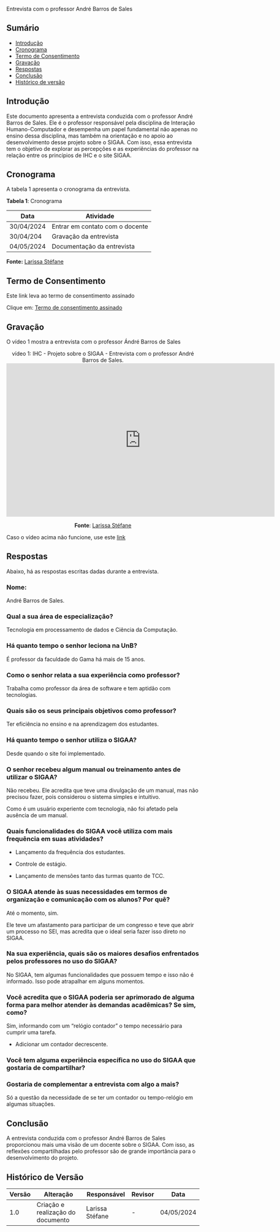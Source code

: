  Entrevista com o professor André Barros de Sales

## Sumário
* [Introdução](#Introdução)
* [Cronograma](#Cronograma)
* [Termo de Consentimento](#Termo-de-Consentimento)
* [Gravação](#Gravação)
* [Respostas](#Respostas)
* [Conclusão](#Conclusão)
* [Histórico de versão](#Histórico-de-versão)


## Introdução

Este documento apresenta a entrevista conduzida com o professor André Barros de Sales. Ele é o professor responsável pela disciplina de Interação Humano-Computador e desempenha um papel fundamental não apenas no ensino dessa disciplina, mas também na orientação e no apoio ao desenvolvimento desse projeto sobre o SIGAA. Com isso, essa entrevista tem o objetivo de explorar as percepções e as experiências do professor na relação entre os princípios de IHC e o site SIGAA.

## Cronograma


A tabela 1 apresenta o cronograma da entrevista.

  
**Tabela 1**: Cronograma

| Data | Atividade |
| - | - |
|30/04/2024 | Entrar em contato com o docente |
|30/04/204 | Gravação da entrevista |
| 04/05/2024 | Documentação da entrevista |

**Fonte:** [Larissa Stéfane](https://github.com/SkywalkerSupreme)

## Termo de Consentimento

Este link leva ao termo de consentimento assinado 

Clique em: [Termo de consentimento assinado](PerfilUsuario/Professores/Entrevistas/Termos/AndreSales.md) 


## Gravação

O vídeo 1 mostra a entrevista com o professor Ándré Barros de Sales


<center> 
vídeo 1: IHC - Projeto sobre o SIGAA - Entrevista com o professor André Barros de Sales. 

  <iframe width="700" height="400" src="https://www.youtube.com/embed/PJYiSWK_924" title="IHC - Projeto sobre o SIGAA - Entrevista com professor André Barros de Sales" frameborder="0" allow="accelerometer; autoplay; clipboard-write; encrypted-media; gyroscope; picture-in-picture; web-share" referrerpolicy="strict-origin-when-cross-origin" allowfullscreen></iframe>

**Fonte**:  [Larissa Stéfane](https://github.com/SkywalkerSupreme)


</center>



Caso o vídeo acima não funcione, use este [link](https://youtu.be/PJYiSWK_924) 


## Respostas

Abaixo, há as respostas escritas dadas durante a entrevista.

### Nome:

André Barros de Sales.

### Qual a sua área de especialização?

Tecnologia em processamento de dados e Ciência da Computação.

### Há quanto tempo o senhor leciona na UnB?

É professor da faculdade do Gama há mais de 15 anos.

### Como o senhor relata a sua experiência como professor?

Trabalha como professor da área de software e tem aptidão com tecnologias.

### Quais são os seus principais objetivos como professor?

Ter eficiência no ensino e na aprendizagem dos estudantes.

### Há quanto tempo o senhor utiliza o SIGAA?

Desde quando o site foi implementado.

### O senhor recebeu algum manual ou treinamento antes de utilizar o SIGAA?

Não recebeu. Ele acredita que teve uma divulgação de um manual, mas não precisou fazer, pois considerou o sistema simples e intuitivo.

Como é um usuário experiente com tecnologia, não foi afetado pela ausência de um manual.

### Quais funcionalidades do SIGAA você utiliza com mais frequência em suas atividades?

- Lançamento da frequência dos estudantes.

- Controle de estágio.

- Lançamento de mensões tanto das turmas quanto de TCC.

### O SIGAA atende às suas necessidades em termos de organização e comunicação com os alunos? Por quê?

Até o momento, sim.

Ele teve um afastamento para participar de um congresso e teve que abrir um processo no SEI, mas acredita que o ideal seria fazer isso direto no SIGAA.

### Na sua experiência, quais são os maiores desafios enfrentados pelos professores no uso do SIGAA?

No SIGAA, tem algumas funcionalidades que possuem tempo e isso não é informado. Isso pode atrapalhar em alguns momentos.

### Você acredita que o SIGAA poderia ser aprimorado de alguma forma para melhor atender às demandas acadêmicas? Se sim, como?

Sim, informando com um “relógio contador” o tempo necessário para cumprir uma tarefa.

- Adicionar um contador decrescente.

### Você tem alguma experiência específica no uso do SIGAA que gostaria de compartilhar?

### Gostaria de complementar a entrevista com algo a mais?

Só a questão da necessidade de se ter um contador ou tempo-relógio em algumas situações.

## Conclusão

A entrevista conduzida com o professor André Barros de Sales proporcionou mais uma visão de um docente sobre o SIGAA. Com isso, as reflexões compartilhadas pelo professor são de grande importância para o desenvolvimento do projeto. 

## Histórico de Versão

| Versão | Alteração | Responsável | Revisor | Data |
| - | - | - | - | - |
| 1.0 | Criação e realização do documento | Larissa Stéfane | - | 04/05/2024 |


